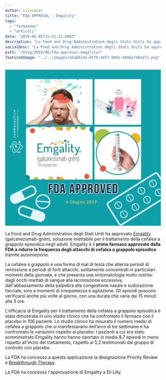 ```yaml
---
author: silviaver
title: "FDA APPROVAL - Emgality"
tags:
  - "farmanews"
  - "articoli"
date: "2019-06-05T15:41:21.000Z"
description: "La Food and Drug Administration degli Stati Uniti ha approvato Emgality (galcanezumab-gnlm), soluzione iniettabile per il trattamento della cefalea a grappolo episodica negli adulti. Emgality è il ​​primo farmaco approvato dalla FDA a ridurre la frequenza degli attacchi di cefalea a grappolo episodico tramite autoiniezione."
socialDesc: "La Food and Drug Administration degli Stati Uniti ha approvato Emgality (galcanezumab-gnlm), soluzione iniettabile per il trattamento della cefalea a grappolo episodica negli adulti. Emgality è il ​​primo farmaco approvato dalla FDA a ridurre la frequenza degli attacchi di cefalea a grappolo episodico tramite autoiniezione."
path: "/blog/2019/06/fda-approval-emgality/"
featuredImage: "../../images/a5a8813e-0ff9-4df7-9901-5896e7466471.png"
---
```


![](../../images/a5a8813e-0ff9-4df7-9901-5896e7466471.png)

La Food and Drug Administration degli Stati Uniti ha approvato [Emgality](https://www.fda.gov/news-events/press-announcements/fda-approves-first-treatment-episodic-cluster-headache-reduces-frequency-attacks) (galcanezumab-gnlm), soluzione iniettabile per il trattamento della cefalea a grappolo episodica negli adulti. Emgality è il ​​**primo farmaco approvato dalla FDA a ridurre la frequenza degli attacchi di cefalea a grappolo episodico** tramite autoiniezione.

La cefalea a grappolo è una forma di mal di testa che alterna periodi di remissione a periodi di forti attacchi, solitamente concentrati in particolari momenti della giornata, e che presenta una sintomatologia molto nutrita: dagli occhi iniettati di sangue alla lacrimazione eccessiva, dall'abbassamento della palpebra alla congestione nasale e sudorazione facciale, sino a momenti di irrequietezza e agitazione. Gli episodi possono verificarsi anche più volte al giorno, con una durata che varia dai 15 minuti alle 3 ore.

L'efficacia di Emgality per il trattamento della cefalea a grappolo episodica è stata dimostrata in uno studio clinico che ha confrontato il farmaco con il placebo in 106 pazienti. Lo studio clinico ha misurato il numero medio di cefalea a grappolo che si manifestavano nell’arco di tre settimane e ha confrontato le variazioni rispetto al placebo. I pazienti a cui era stato somministrato Emgality hanno hanno riportato in media 8,7 episodi in meno rispetto all'inizio del trattamento, rispetto ai 5,2 testimoniati dal gruppo di controllo con placebo.

La FDA ha concesso a questa applicazione la designazione Priority Review e [Breakthrough Therapy](https://www.farmaceuticayounger.science/blog/2018/12/la-fda-statunitense-e-la-breakthrough-therapy/).

La FDA ha concesso l'approvazione di Emgality a Eli Lilly.

